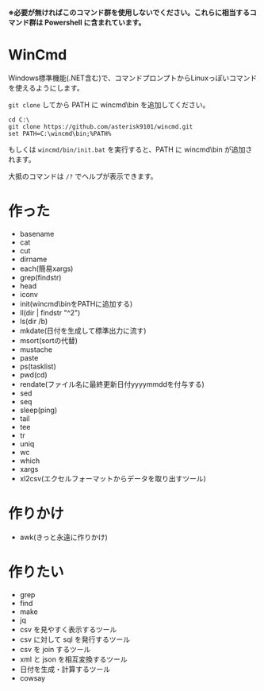 **※必要が無ければこのコマンド群を使用しないでください。これらに相当するコマンド群は Powershell に含まれています。**

# WinCmd

Windows標準機能(.NET含む)で、コマンドプロンプトからLinuxっぽいコマンドを使えるようにします。

`git clone` してから PATH に wincmd\bin を追加してください。

```
cd C:\
git clone https://github.com/asterisk9101/wincmd.git
set PATH=C:\wincmd\bin;%PATH%
```

もしくは `wincmd/bin/init.bat` を実行すると、PATH に wincmd\bin が追加されます。

大抵のコマンドは `/?` でヘルプが表示できます。


# 作った

- basename
- cat
- cut
- dirname
- each(簡易xargs)
- grep(findstr)
- head
- iconv
- init(wincmd\binをPATHに追加する)
- ll(dir | findstr "^2")
- ls(dir /b)
- mkdate(日付を生成して標準出力に流す)
- msort(sortの代替)
- mustache
- paste
- ps(tasklist)
- pwd(cd)
- rendate(ファイル名に最終更新日付yyyymmddを付与する)
- sed
- seq
- sleep(ping)
- tail
- tee
- tr
- uniq
- wc
- which
- xargs
- xl2csv(エクセルフォーマットからデータを取り出すツール)

# 作りかけ

- awk(きっと永遠に作りかけ)

# 作りたい
- grep
- find
- make
- jq
- csv を見やすく表示するツール
- csv に対して sql を発行するツール
- csv を join するツール
- xml と json を相互変換するツール
- 日付を生成・計算するツール
- cowsay
